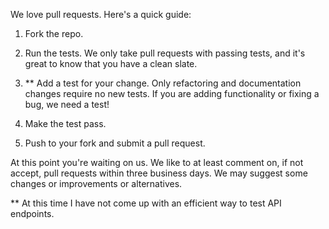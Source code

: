 We love pull requests. Here's a quick guide:

1. Fork the repo.

2. Run the tests. We only take pull requests with passing tests, and it's great
to know that you have a clean slate.

3. ** Add a test for your change. Only refactoring and documentation changes
require no new tests. If you are adding functionality or fixing a bug, we need
a test! 

4. Make the test pass.

5. Push to your fork and submit a pull request.

At this point you're waiting on us. We like to at least comment on, if not
accept, pull requests within three business days. We may suggest some changes
or improvements or alternatives.

** At this time I have not come up with an efficient way to test API endpoints.
